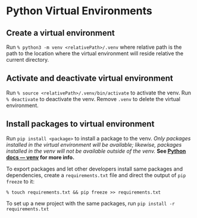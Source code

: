 # Python Virtual Environments
## Create a virtual environment
Run `% python3 -m venv <relativePath>/.venv` where relative path is the path to the location where the virtual environment will reside relative the current directory.

## Activate and deactivate virtual environment
Run `% source <relativePath>/.venv/bin/activate` to activate the venv. Run `% deactivate` to deactivate the venv. Remove `.venv` to delete the virtual environment.

## Install packages to virtual environment
Run `pip install <package>` to install a package to the venv. *Only packages installed in the virtual environment will be available; likewise, packages installed in the venv will not be available outside of the venv.* **See [Python docs — venv](https://docs.python.org/3/library/venv.html) for more info.**

To export packages and let other developers install same packages and dependencies, create a `requirements.txt` file and direct the output of `pip freeze` to it:
 ```
% touch requirements.txt && pip freeze >> requirements.txt
```
To set up a new project with the same packages, run `pip install -r requirements.txt`